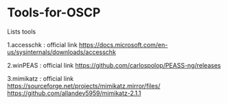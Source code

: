# Tools-for-OSCP
Lists tools


1.accesschk : official link https://docs.microsoft.com/en-us/sysinternals/downloads/accesschk


2.winPEAS : official link https://github.com/carlospolop/PEASS-ng/releases

3.mimikatz : official link https://sourceforge.net/projects/mimikatz.mirror/files/
https://github.com/allandev5959/mimikatz-2.1.1
